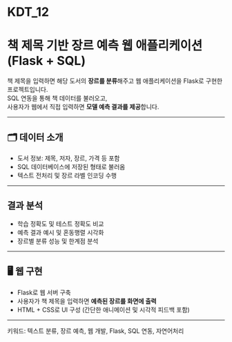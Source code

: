 # KDT_12

# 책 제목 기반 장르 예측 웹 애플리케이션 (Flask + SQL)

책 제목을 입력하면 해당 도서의 **장르를 분류**해주고 
웹 애플리케이션을 Flask로 구현한 프로젝트입니다.  
SQL 연동을 통해 책 데이터를 불러오고,  
사용자가 웹에서 직접 입력하면 **모델 예측 결과를 제공**합니다.

---

## 🗂 데이터 소개

- 도서 정보: 제목, 저자, 장르, 가격 등 포함
- SQL 데이터베이스에 저장된 형태로 불러옴
- 텍스트 전처리 및 장르 라벨 인코딩 수행

---

## 결과 분석

- 학습 정확도 및 테스트 정확도 비교  
- 예측 결과 예시 및 혼동행렬 시각화  
- 장르별 분류 성능 및 한계점 분석

---

## 🖥 웹 구현

- Flask로 웹 서버 구축  
- 사용자가 책 제목을 입력하면 **예측된 장르를 화면에 출력**  
- HTML + CSS로 UI 구성 (간단한 애니메이션 및 시각적 피드백 포함)

---
키워드: 텍스트 분류, 장르 예측, 웹 개발, Flask, SQL 연동, 자연어처리
